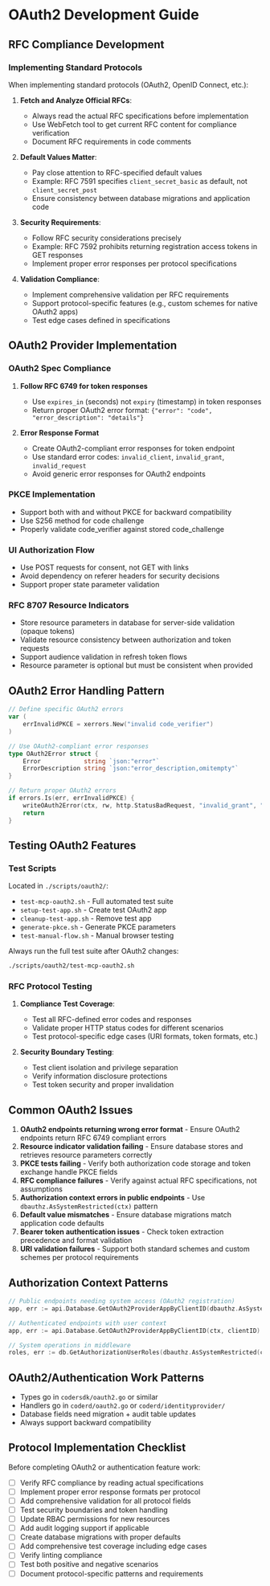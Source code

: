 # OAuth2 Development Guide

## RFC Compliance Development

### Implementing Standard Protocols

When implementing standard protocols (OAuth2, OpenID Connect, etc.):

1. **Fetch and Analyze Official RFCs**:
   - Always read the actual RFC specifications before implementation
   - Use WebFetch tool to get current RFC content for compliance verification
   - Document RFC requirements in code comments

2. **Default Values Matter**:
   - Pay close attention to RFC-specified default values
   - Example: RFC 7591 specifies `client_secret_basic` as default, not `client_secret_post`
   - Ensure consistency between database migrations and application code

3. **Security Requirements**:
   - Follow RFC security considerations precisely
   - Example: RFC 7592 prohibits returning registration access tokens in GET responses
   - Implement proper error responses per protocol specifications

4. **Validation Compliance**:
   - Implement comprehensive validation per RFC requirements
   - Support protocol-specific features (e.g., custom schemes for native OAuth2 apps)
   - Test edge cases defined in specifications

## OAuth2 Provider Implementation

### OAuth2 Spec Compliance

1. **Follow RFC 6749 for token responses**
   - Use `expires_in` (seconds) not `expiry` (timestamp) in token responses
   - Return proper OAuth2 error format: `{"error": "code", "error_description": "details"}`

2. **Error Response Format**
   - Create OAuth2-compliant error responses for token endpoint
   - Use standard error codes: `invalid_client`, `invalid_grant`, `invalid_request`
   - Avoid generic error responses for OAuth2 endpoints

### PKCE Implementation

- Support both with and without PKCE for backward compatibility
- Use S256 method for code challenge
- Properly validate code_verifier against stored code_challenge

### UI Authorization Flow

- Use POST requests for consent, not GET with links
- Avoid dependency on referer headers for security decisions
- Support proper state parameter validation

### RFC 8707 Resource Indicators

- Store resource parameters in database for server-side validation (opaque tokens)
- Validate resource consistency between authorization and token requests
- Support audience validation in refresh token flows
- Resource parameter is optional but must be consistent when provided

## OAuth2 Error Handling Pattern

```go
// Define specific OAuth2 errors
var (
    errInvalidPKCE = xerrors.New("invalid code_verifier")
)

// Use OAuth2-compliant error responses
type OAuth2Error struct {
    Error            string `json:"error"`
    ErrorDescription string `json:"error_description,omitempty"`
}

// Return proper OAuth2 errors
if errors.Is(err, errInvalidPKCE) {
    writeOAuth2Error(ctx, rw, http.StatusBadRequest, "invalid_grant", "The PKCE code verifier is invalid")
    return
}
```

## Testing OAuth2 Features

### Test Scripts

Located in `./scripts/oauth2/`:

- `test-mcp-oauth2.sh` - Full automated test suite
- `setup-test-app.sh` - Create test OAuth2 app
- `cleanup-test-app.sh` - Remove test app
- `generate-pkce.sh` - Generate PKCE parameters
- `test-manual-flow.sh` - Manual browser testing

Always run the full test suite after OAuth2 changes:

```bash
./scripts/oauth2/test-mcp-oauth2.sh
```

### RFC Protocol Testing

1. **Compliance Test Coverage**:
   - Test all RFC-defined error codes and responses
   - Validate proper HTTP status codes for different scenarios
   - Test protocol-specific edge cases (URI formats, token formats, etc.)

2. **Security Boundary Testing**:
   - Test client isolation and privilege separation
   - Verify information disclosure protections
   - Test token security and proper invalidation

## Common OAuth2 Issues

1. **OAuth2 endpoints returning wrong error format** - Ensure OAuth2 endpoints return RFC 6749 compliant errors
2. **Resource indicator validation failing** - Ensure database stores and retrieves resource parameters correctly
3. **PKCE tests failing** - Verify both authorization code storage and token exchange handle PKCE fields
4. **RFC compliance failures** - Verify against actual RFC specifications, not assumptions
5. **Authorization context errors in public endpoints** - Use `dbauthz.AsSystemRestricted(ctx)` pattern
6. **Default value mismatches** - Ensure database migrations match application code defaults
7. **Bearer token authentication issues** - Check token extraction precedence and format validation
8. **URI validation failures** - Support both standard schemes and custom schemes per protocol requirements

## Authorization Context Patterns

```go
// Public endpoints needing system access (OAuth2 registration)
app, err := api.Database.GetOAuth2ProviderAppByClientID(dbauthz.AsSystemRestricted(ctx), clientID)

// Authenticated endpoints with user context
app, err := api.Database.GetOAuth2ProviderAppByClientID(ctx, clientID)

// System operations in middleware
roles, err := db.GetAuthorizationUserRoles(dbauthz.AsSystemRestricted(ctx), userID)
```

## OAuth2/Authentication Work Patterns

- Types go in `codersdk/oauth2.go` or similar
- Handlers go in `coderd/oauth2.go` or `coderd/identityprovider/`
- Database fields need migration + audit table updates
- Always support backward compatibility

## Protocol Implementation Checklist

Before completing OAuth2 or authentication feature work:

- [ ] Verify RFC compliance by reading actual specifications
- [ ] Implement proper error response formats per protocol
- [ ] Add comprehensive validation for all protocol fields
- [ ] Test security boundaries and token handling
- [ ] Update RBAC permissions for new resources
- [ ] Add audit logging support if applicable
- [ ] Create database migrations with proper defaults
- [ ] Add comprehensive test coverage including edge cases
- [ ] Verify linting compliance
- [ ] Test both positive and negative scenarios
- [ ] Document protocol-specific patterns and requirements
